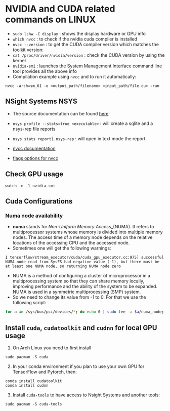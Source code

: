 # NVIDIA and CUDA related commands on LINUX

- `sudo lshw -C display` : shows the display hardware or GPU info
- `which nvcc` : to check if the nvidia cuda compiler is installed
- `nvcc --version` : to get the CUDA compiler version which matches the toolkit version:
- `cat /proc/driver/nvidia/version` : check the CUDA version by using the kernel
- `nvidia-smi` : launches the System Management Interface command line tool provides all the above info
- Compilation example using `nvcc` and to run it automatically:
```console
nvcc -arch=sm_61 -o <output_path/filename> <input_path/file.cu> -run
```

## NSight Systems NSYS

- The source documentation can be found [here](https://docs.nvidia.com/nsight-systems/UserGuide/index.html#example-nsys-stats)
- `nsys profile --stats=true <executable>` : will create a sqlite and a nsys-rep file reports
- `nsys stats report1.nsys-rep` : will open in text mode the report

- [nvcc documentation](https://docs.nvidia.com/cuda/cuda-compiler-driver-nvcc/index.html)
- [flags options for nvcc](https://docs.nvidia.com/cuda/cuda-compiler-driver-nvcc/index.html#gpu-feature-list)

## Check GPU usage
```console
watch -n -1 nvidia-smi
```

## Cuda Configurations

### Numa node availability
- **numa** stands for _Non-Uniform Memory Access__(NUMA). It refers to multiprocessor systems whose memory is divided into multiple memory nodes. The access time of a memory node depends on the relative locations of the accessing CPU and the accessed node.
- Sometimes one will get the following warnings:
```console
I tensorflow/stream_executor/cuda/cuda_gpu_executor.cc:975] successful NUMA node read from SysFS had negative value (-1), but there must be at least one NUMA node, so returning NUMA node zero
```
- NUMA is a method of configuring a cluster of microprocessor in a multiprocessing system so that they can share memory locally, improving performance and the ability of the system to be expanded. NUMA is used in a symmetric multiprocessing (SMP) system.
- So we need to change its value from -1 to 0. For that we use the following script:
```bash
for a in /sys/bus/pci/devices/*; do echo 0 | sudo tee -a $a/numa_node; done
```

## Install `cuda`, `cudatoolkit` and `cudnn` for local GPU usage
1. On Arch Linux you need to first install 
```console
sudo pacman -S cuda
```
2. In your conda environment if you plan to use your own GPU for TensorFlow and Pytorch, then:
```console
conda install cudatoolkit
conda install cudnn
```
3. Install `cuda-tools` to have access to Nsight Systems and another tools:
```console
sudo pacman -S cuda-tools
```

